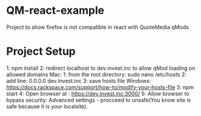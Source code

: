 # QM-react-example
Project to show firefox is not compatible in react with QuoteMedia qMods


# Project Setup
1: npm install
2: redirect localhost to dev.invest.inc to allow qMod loading on allowed domains 
    Mac: 
        1: from the root directory: sudo nano /etc/hosts
        2: add line: 0.0.0.0 dev.invest.inc
        3: save hosts file
    Windows: https://docs.rackspace.com/support/how-to/modify-your-hosts-file
3: npm start
4: Open browser at : https://dev.invest.inc:3000/
5: Allow browser to bypass security: Advanced settings - procceed to unsafe(You know site is safe because it is your localsite). 